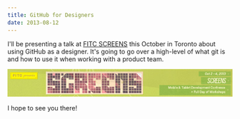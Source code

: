 ```yaml
---
title: GitHub for Designers
date: 2013-08-12
---
```


I'll be presenting a talk at [FITC SCREENS](http://fitc.ca/screens) this October in Toronto about using GitHub as a designer. It's going to go over a high-level of what git is and how to use it when working with a product team.

![](471A8B5F74844D1D9D04D3D16527B616.jpg)

I hope to see you there!&nbsp;
